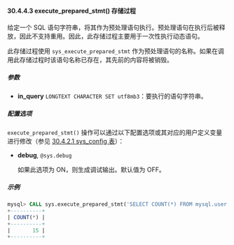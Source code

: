 #### 30.4.4.3 execute_prepared_stmt() 存储过程

给定一个 SQL 语句字符串，将其作为预处理语句执行。预处理语句在执行后被释放，因此不支持重用。因此，此存储过程主要用于一次性执行动态语句。

此存储过程使用 `sys_execute_prepared_stmt` 作为预处理语句的名称。如果在调用此存储过程时该语句名称已存在，其先前的内容将被销毁。

##### 参数

- **in_query** `LONGTEXT CHARACTER SET utf8mb3`：要执行的语句字符串。

##### 配置选项

`execute_prepared_stmt()` 操作可以通过以下配置选项或其对应的用户定义变量进行修改（参见 [30.4.2.1 sys_config 表](#)）：

- **debug**, `@sys.debug`
  
  如果此选项为 ON，则生成调试输出。默认值为 OFF。

##### 示例

```sql
mysql> CALL sys.execute_prepared_stmt('SELECT COUNT(*) FROM mysql.user');
+----------+
| COUNT(*) |
+----------+
|       15 |
+----------+